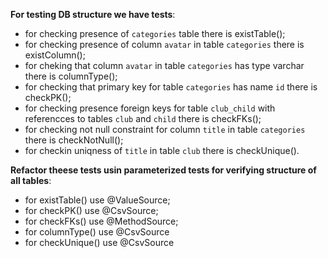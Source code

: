 **For testing DB structure we have tests**:
- for checking presence of  `categories` table there is existTable();
- for checking presence of column `avatar` in table  `categories` there is existColumn();
- for cheking that column `avatar` in table `categories` has type varchar there is columnType();
- for checking that primary key for table `categories` has name `id` there is checkPK();
- for checking presence foreign keys for table `club_child` with referencces to tables `club` and `child` there is checkFKs();
- for checking not null constraint for column `title` in table `categories` there is checkNotNull();
- for checkin uniqness of `title` in table `club` there is checkUnique().
 
**Refactor theese tests usin parameterized tests for verifying structure of all tables**:
- for existTable() use @ValueSource;
- for checkPK() use  @CsvSource;
- for checkFKs() use @MethodSource;
- for columnType() use @CsvSource
- for checkUnique() use @CsvSource
 
